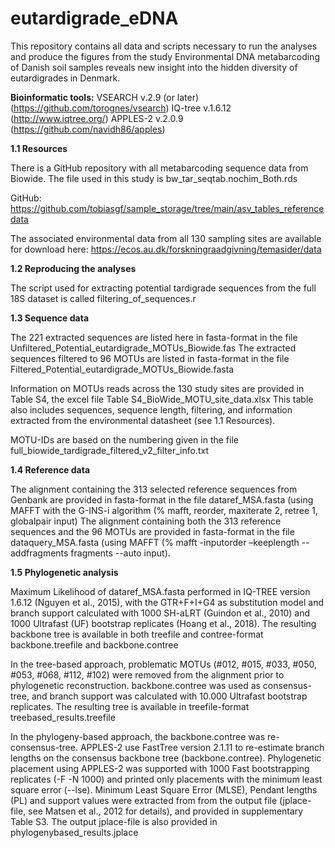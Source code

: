 # eutardigrade_eDNA
This repository contains all data and scripts necessary to run the analyses and produce the figures from the study Environmental DNA metabarcoding of Danish soil samples reveals new insight into the hidden diversity of eutardigrades in Denmark.

**Bioinformatic tools:**
VSEARCH v.2.9 (or later) (https://github.com/torognes/vsearch)
IQ-tree v.1.6.12  (http://www.iqtree.org/)
APPLES-2 v.2.0.9 (https://github.com/navidh86/apples)


**1.1	Resources**

There is a GitHub repository with all metabarcoding sequence data from Biowide. The file used in this study is bw_tar_seqtab.nochim_Both.rds

GitHub: https://github.com/tobiasgf/sample_storage/tree/main/asv_tables_referencedata 

The associated environmental data from all 130 sampling sites are available for download here: https://ecos.au.dk/forskningraadgivning/temasider/data 


**1.2	Reproducing the analyses**

The script used for extracting potential tardigrade sequences from the full 18S dataset is called filtering_of_sequences.r 


**1.3	Sequence data**

The 221 extracted sequences are listed here in fasta-format in the file Unfiltered_Potential_eutardigrade_MOTUs_Biowide.fas
The extracted sequences filtered to 96 MOTUs are listed in fasta-format in the file Filtered_Potential_eutardigrade_MOTUs_Biowide.fasta

Information on MOTUs reads across the 130 study sites are provided in Table S4, the excel file  Table S4_BioWide_MOTU_site_data.xlsx
This table also includes sequences, sequence length, filtering, and information extracted from the environmental datasheet (see 1.1 Resources). 

MOTU-IDs are based on the numbering given in the file full_biowide_tardigrade_filtered_v2_filter_info.txt


**1.4	Reference data** 

The alignment containing the 313 selected reference sequences from Genbank are provided in fasta-format in the file dataref_MSA.fasta (using MAFFT with the G-INS-i algorithm (% mafft, reorder, maxiterate 2, retree 1, globalpair input)
The alignment containing both the 313 reference sequences and the 96 MOTUs are provided in fasta-format in the file dataquery_MSA.fasta (using MAFFT (% mafft -inputorder –keeplength --addfragments fragments --auto input).


**1.5	Phylogenetic analysis** 

Maximum Likelihood of dataref_MSA.fasta performed in IQ-TREE version 1.6.12 (Nguyen et al., 2015), with the GTR+F+I+G4 as substitution model and branch support calculated with 1000 SH-aLRT (Guindon et al., 2010) and 1000 Ultrafast (UF) bootstrap replicates (Hoang et al., 2018). 
The resulting backbone tree is available in both treefile and contree-format backbone.treefile and backbone.contree

In the tree-based approach, problematic MOTUs (#012, #015, #033, #050, #053, #068, #112, #102) were removed from the alignment prior to phylogenetic reconstruction. backbone.contree was used as consensus-tree, and branch support was calculated with 10.000 Ultrafast bootstrap replicates. 
The resulting tree is available in treefile-format treebased_results.treefile

In the phylogeny-based approach, the backbone.contree was re-consensus-tree. APPLES-2 use FastTree version 2.1.11 to re-estimate branch lengths on the consensus backbone tree (backbone.contree). Phylogenetic placement using APPLES-2 was supported with 1000 Fast bootstrapping replicates (-F -N 1000) and printed only placements with the minimum least square error (--lse).  Minimum Least Square Error (MLSE), Pendant lengths (PL) and support values were extracted from from the output file (jplace-file, see Matsen et al., 2012 for details), and provided in supplementary Table S3. The output jplace-file is also provided in phylogenybased_results.jplace
